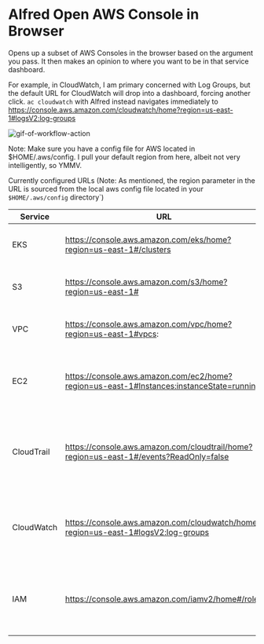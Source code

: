 # Alfred Open AWS Console in Browser

Opens up a subset of AWS Consoles in the browser based on the argument you pass. It then makes an opinion to where you want to be in that service dashboard.

For example, in CloudWatch, I am primary concerned with Log Groups, but the default URL for CloudWatch will drop into a dashboard, forcing another click. `ac cloudwatch` with Alfred instead navigates immediately to https://console.aws.amazon.com/cloudwatch/home?region=us-east-1#logsV2:log-groups

![gif-of-workflow-action](https://user-images.githubusercontent.com/960210/146687892-b6dd091c-81c6-42e0-99a8-fd4766d953a1.gif)

Note: Make sure you have a config file for AWS located in $HOME/.aws/config. I pull your default region from here, albeit not very intelligently, so YMMV.


Currently configured URLs (Note: As mentioned, the region parameter in the URL is sourced from the local aws config file located in your `$HOME/.aws/config` directory`)


| Service   |  URL  | Description |
|---        |---    |---          |
| EKS       |  https://console.aws.amazon.com/eks/home?region=us-east-1#/clusters     | Opens up to your EKS Clusters view   |
| S3  |  https://console.aws.amazon.com/s3/home?region=us-east-1# |  Opens up to the general S3 Dashboard |
| VPC  | https://console.aws.amazon.com/vpc/home?region=us-east-1#vpcs:   |   Opens up to the list of VPCs in the region |
| EC2 | https://console.aws.amazon.com/ec2/home?region=us-east-1#Instances:instanceState=running | Opens up to the EC2 dashboard, showing running instances |
| CloudTrail | https://console.aws.amazon.com/cloudtrail/home?region=us-east-1#/events?ReadOnly=false | Opens up to the CloudTrail `events` page, instead of the dashboard |
| CloudWatch | https://console.aws.amazon.com/cloudwatch/home?region=us-east-1#logsV2:log-groups | Opens up CloudWatch Log Groups, instead of the general CloudWatch dashboard |
| IAM | https://console.aws.amazon.com/iamv2/home#/roles | Opens up to the IAM Roles, instead of the general IAM dashboard |
